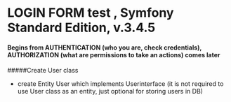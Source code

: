 LOGIN FORM test , Symfony Standard Edition, v.3.4.5
===================================================

#### Begins from AUTHENTICATION (who you are, check credentials), AUTHORIZATION (what are permissions to take an actions) comes later

#####Create User class 

* create Entity User which implements Userinterface (it is not required to use User class as an entity, just optional for storing users in DB)




